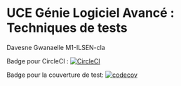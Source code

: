 # UCE Génie Logiciel Avancé : Techniques de tests

Davesne Gwanaelle 
M1-ILSEN-cla


Badge pour CircleCI :
[![CircleCI](https://dl.circleci.com/status-badge/img/gh/GwanaelleDavesne/ceri-m1-techniques-de-test/tree/master.svg?style=svg)](https://dl.circleci.com/status-badge/redirect/gh/GwanaelleDavesne/ceri-m1-techniques-de-test/tree/master)

Badge pour la couverture de test:
[![codecov](https://codecov.io/github/GwanaelleDavesne/ceri-m1-techniques-de-test/graph/badge.svg?token=GV7D682B79)](https://codecov.io/github/GwanaelleDavesne/ceri-m1-techniques-de-test)
